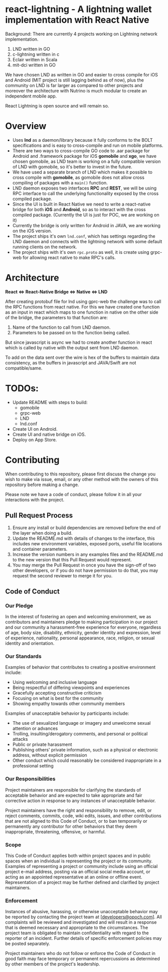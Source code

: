 # react-lightning - A lightning wallet implementation with React Native

Background: There are currently 4 projects working on Lightning network implementation.
1. LND written in GO
2. c-lightning written in c
3. Eclair written in Scala
4. mit-dci written in GO

We have chosen LND as written in GO and easier to cross compile for iOS and Android (MIT project is still lagging behind as of now), plus the community on LND is far larger as compared to other projects and moreover the architecture with Nutrino is much modular to create an independent mobile app.

React Lightning is open source and will remain so.

# Overview

* Uses **lnd** as a daemon/library because it fully conforms to the BOLT specifications and is easy to cross-compile and run on mobile platforms.
* There are two ways to cross-compile GO code  to .aar package for Android and .framework package for iOS **gomobile** and **xgo**, we have chosen gomobile, as LND team is working on a fully compatible version of LND with gomobile, so it's better to invest in the future.
* We have used a separate branch of LND which makes it possible to cross compile with **gomobile**, as gomobile does not allow cross compiling of packages with a `main()` function.
* LND daemon exposes two interfaces **RPC** and **REST**, we will be using RPC interface to call the underlying functionality exposed by the cross compiled package.
* Since the UI is built in React Native we need to write a react-native bridge for both **iOS** and **Android**, so as to interact with the cross compiled package. (Currently the UI is just for POC, we are working on it)
* Currently the bridge is only written for Android in JAVA, we are working on the iOS version.
* The project ships it's own `lnd.conf`, which has settings regarding the LND daemon and connects with the lightning network with some default running clients on the network.
* The project ships with it's own `rpc.proto` as well, it is create using grpc-web for allowing react native to make RPC's calls.

# Architecture

**React <=> React-Native Bridge <=> Native <=> LND**

After creating protobuf file for lnd using gprc-web the challenge was to call the RPC functions from react native.
For this we have created one function as an input in react which maps to one function in native on the other side of the bridge, the parameters to that function are:

1. Name of the function to call from LND daemon.
2. Parameters to be passed on to the function being called.

But since javascript is async we had to create another function in react which is called by native with the output sent from LND daemon.

To add on the data sent over the wire is hex of the buffers to maintain data consistency, as the buffers in javascript and JAVA/Swift are not compatible/same.

# TODOs:
* Update README with steps to build:
   * gomobile
   * grpc-web
   * LND
   * lnd.conf
* Create UI on Android.
* Create UI and native bridge on iOS.
* Deploy on App Store.

# Contributing

When contributing to this repository, please first discuss the change you wish to make via issue,
email, or any other method with the owners of this repository before making a change. 

Please note we have a code of conduct, please follow it in all your interactions with the project.

## Pull Request Process

1. Ensure any install or build dependencies are removed before the end of the layer when doing a 
   build.
2. Update the README.md with details of changes to the interface, this includes new environment 
   variables, exposed ports, useful file locations and container parameters.
3. Increase the version numbers in any examples files and the README.md to the new version that this
   Pull Request would represent.
4. You may merge the Pull Request in once you have the sign-off of two other developers, or if you 
   do not have permission to do that, you may request the second reviewer to merge it for you.

## Code of Conduct

### Our Pledge

In the interest of fostering an open and welcoming environment, we as
contributors and maintainers pledge to making participation in our project and
our community a harassment-free experience for everyone, regardless of age, body
size, disability, ethnicity, gender identity and expression, level of experience,
nationality, personal appearance, race, religion, or sexual identity and
orientation.

### Our Standards

Examples of behavior that contributes to creating a positive environment
include:

* Using welcoming and inclusive language
* Being respectful of differing viewpoints and experiences
* Gracefully accepting constructive criticism
* Focusing on what is best for the community
* Showing empathy towards other community members

Examples of unacceptable behavior by participants include:

* The use of sexualized language or imagery and unwelcome sexual attention or
advances
* Trolling, insulting/derogatory comments, and personal or political attacks
* Public or private harassment
* Publishing others' private information, such as a physical or electronic
  address, without explicit permission
* Other conduct which could reasonably be considered inappropriate in a
  professional setting

### Our Responsibilities

Project maintainers are responsible for clarifying the standards of acceptable
behavior and are expected to take appropriate and fair corrective action in
response to any instances of unacceptable behavior.

Project maintainers have the right and responsibility to remove, edit, or
reject comments, commits, code, wiki edits, issues, and other contributions
that are not aligned to this Code of Conduct, or to ban temporarily or
permanently any contributor for other behaviors that they deem inappropriate,
threatening, offensive, or harmful.

### Scope

This Code of Conduct applies both within project spaces and in public spaces
when an individual is representing the project or its community. Examples of
representing a project or community include using an official project e-mail
address, posting via an official social media account, or acting as an appointed
representative at an online or offline event. Representation of a project may be
further defined and clarified by project maintainers.

### Enforcement

Instances of abusive, harassing, or otherwise unacceptable behavior may be
reported by contacting the project team at [developers@opoch.com]. All
complaints will be reviewed and investigated and will result in a response that
is deemed necessary and appropriate to the circumstances. The project team is
obligated to maintain confidentiality with regard to the reporter of an incident.
Further details of specific enforcement policies may be posted separately.

Project maintainers who do not follow or enforce the Code of Conduct in good
faith may face temporary or permanent repercussions as determined by other
members of the project's leadership.

